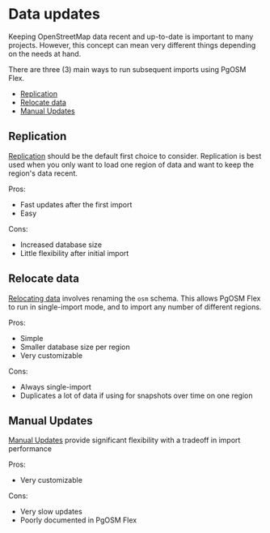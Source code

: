 # Data updates

Keeping OpenStreetMap data recent and up-to-date is important to many projects.
However, this concept can mean very different things depending on the needs at
hand.

There are three (3) main ways to run subsequent imports using PgOSM Flex.

* [Replication](replication.md)
* [Relocate data](relocate-data.md)
* [Manual Updates](update-mode.md)

## Replication

[Replication](replication.md) should be the default first choice to consider.
Replication is best used when you only want to load one region of data and want
to keep the region's data recent.

Pros:

* Fast updates after the first import
* Easy

Cons:

* Increased database size
* Little flexibility after initial import

## Relocate data

[Relocating data](relocate-data.md) involves renaming the `osm` schema.
This allows PgOSM Flex to run in single-import mode, and to import any number
of different regions.

Pros:

* Simple
* Smaller database size per region
* Very customizable

Cons:

* Always single-import
* Duplicates a lot of data if using for snapshots over time on one region

## Manual Updates

[Manual Updates](update-mode.md) provide significant flexibility with a tradeoff
in import performance

Pros:

* Very customizable

Cons:

* Very slow updates
* Poorly documented in PgOSM Flex





